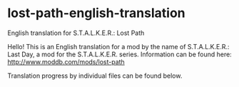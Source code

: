 # lost-path-english-translation
English translation for S.T.A.L.K.E.R.: Lost Path

Hello! This is an English translation for a mod by the name of S.T.A.L.K.E.R.: Last Day, a mod for the S.T.A.L.K.E.R. series. Information can be found here: http://www.moddb.com/mods/lost-path

Translation progress by individual files can be found below.
